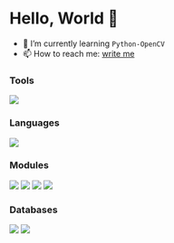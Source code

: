 # Hello, World 👋

- 🌱 I’m currently learning `Python-OpenCV`
-  📫 How to reach me: [write me](vnpatil@yahoo.com)

### Tools

![](https://shields.io/badge/Jupyter-blueviolet?logo=jupyter&style=for-the-badge)

### Languages

![](https://shields.io/badge/Python-green?logo=python&style=for-the-badge)

### Modules

![](https://shields.io/badge/Numpy-blue?logo=numpy&style=for-the-badge)
![](https://shields.io/badge/Pandas-blue?logo=pandas&style=for-the-badge)
![](https://shields.io/badge/MatplotLib-blue&style=for-the-badge)
![](https://shields.io/badge/SKLearn-blue?logo=scikit-learn&style=for-the-badge)

### Databases

![](https://shields.io/badge/MySQL-grey?logo=mysql&style=for-the-badge)
![](https://shields.io/badge/MongoDB-grey?logo=mongodb&style=for-the-badge)
<!--
**venky-patil/venky-patil** is a ✨ _special_ ✨ repository because its `README.md` (this file) appears on your GitHub profile.

Here are some ideas to get you started:

- 🔭 I’m currently working on ...
- 🌱 I’m currently learning ...
- 👯 I’m looking to collaborate on ...
- 🤔 I’m looking for help with ...
- 💬 Ask me about ...
- 📫 How to reach me: ...
- 😄 Pronouns: ...
- ⚡ Fun fact: ...
-->
